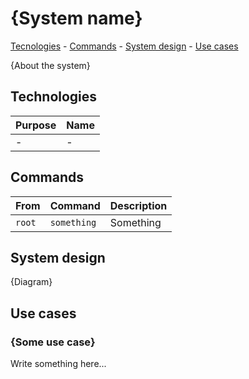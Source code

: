 # {System name}

[Tecnologies]() - [Commands]() - [System design]() - [Use cases]()

{About the system}

## Technologies

|Purpose|Name|
|---|---|
|-|-|

## Commands

|From|Command|Description|
|---|---|---|
|`root`|`something`|Something|

## System design

{Diagram}

## Use cases

### {Some use case}

Write something here...
